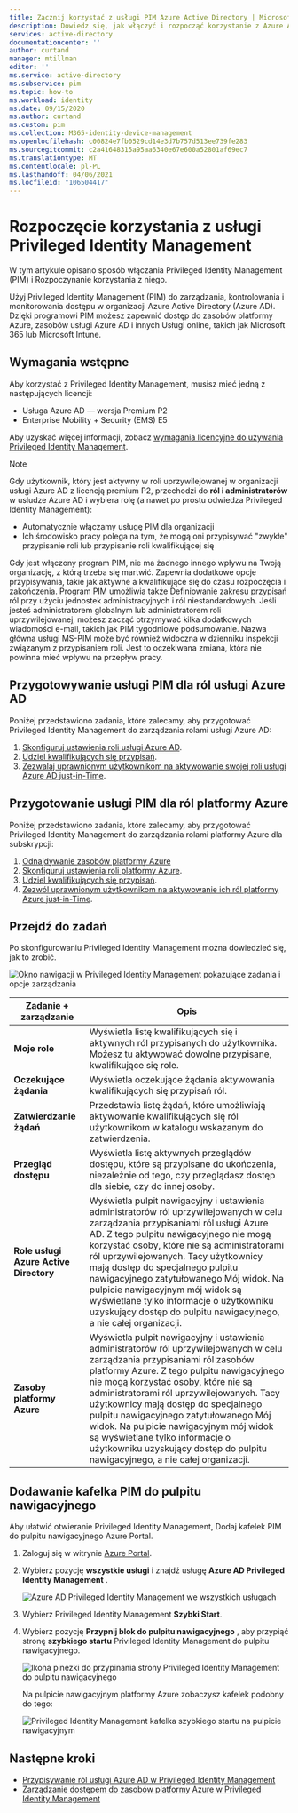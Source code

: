 ```yaml
---
title: Zacznij korzystać z usługi PIM Azure Active Directory | Microsoft Docs
description: Dowiedz się, jak włączyć i rozpocząć korzystanie z Azure AD Privileged Identity Management (PIM) w Azure Portal.
services: active-directory
documentationcenter: ''
author: curtand
manager: mtillman
editor: ''
ms.service: active-directory
ms.subservice: pim
ms.topic: how-to
ms.workload: identity
ms.date: 09/15/2020
ms.author: curtand
ms.custom: pim
ms.collection: M365-identity-device-management
ms.openlocfilehash: c00824e7fb0529cd14e3d7b757d513ee739fe283
ms.sourcegitcommit: c2a41648315a95aa6340e67e600a52801af69ec7
ms.translationtype: MT
ms.contentlocale: pl-PL
ms.lasthandoff: 04/06/2021
ms.locfileid: "106504417"
---
```

# <a name="start-using-privileged-identity-management"></a>Rozpoczęcie korzystania z usługi Privileged Identity Management

W tym artykule opisano sposób włączania Privileged Identity Management (PIM) i Rozpoczynanie korzystania z niego.

Użyj Privileged Identity Management (PIM) do zarządzania, kontrolowania i monitorowania dostępu w organizacji Azure Active Directory (Azure AD). Dzięki programowi PIM możesz zapewnić dostęp do zasobów platformy Azure, zasobów usługi Azure AD i innych Usługi online, takich jak Microsoft 365 lub Microsoft Intune.

## <a name="prerequisites"></a>Wymagania wstępne

Aby korzystać z Privileged Identity Management, musisz mieć jedną z następujących licencji:

- Usługa Azure AD — wersja Premium P2
- Enterprise Mobility + Security (EMS) E5

Aby uzyskać więcej informacji, zobacz [wymagania licencyjne do używania Privileged Identity Management](subscription-requirements.md).

> [!Note]
> Gdy użytkownik, który jest aktywny w roli uprzywilejowanej w organizacji usługi Azure AD z licencją premium P2, przechodzi do **ról i administratorów** w usłudze Azure AD i wybiera rolę (a nawet po prostu odwiedza Privileged Identity Management):
>
> - Automatycznie włączamy usługę PIM dla organizacji
> - Ich środowisko pracy polega na tym, że mogą oni przypisywać "zwykłe" przypisanie roli lub przypisanie roli kwalifikującej się
>
> Gdy jest włączony program PIM, nie ma żadnego innego wpływu na Twoją organizację, z którą trzeba się martwić. Zapewnia dodatkowe opcje przypisywania, takie jak aktywne a kwalifikujące się do czasu rozpoczęcia i zakończenia. Program PIM umożliwia także Definiowanie zakresu przypisań ról przy użyciu jednostek administracyjnych i ról niestandardowych. Jeśli jesteś administratorem globalnym lub administratorem roli uprzywilejowanej, możesz zacząć otrzymywać kilka dodatkowych wiadomości e-mail, takich jak PIM tygodniowe podsumowanie. Nazwa główna usługi MS-PIM może być również widoczna w dzienniku inspekcji związanym z przypisaniem roli. Jest to oczekiwana zmiana, która nie powinna mieć wpływu na przepływ pracy.

## <a name="prepare-pim-for-azure-ad-roles"></a>Przygotowywanie usługi PIM dla ról usługi Azure AD

Poniżej przedstawiono zadania, które zalecamy, aby przygotować Privileged Identity Management do zarządzania rolami usługi Azure AD:

1. [Skonfiguruj ustawienia roli usługi Azure AD](pim-how-to-change-default-settings.md).
1. [Udziel kwalifikujących się przypisań](pim-how-to-add-role-to-user.md).
1. [Zezwalaj uprawnionym użytkownikom na aktywowanie swojej roli usługi Azure AD just-in-Time](pim-how-to-activate-role.md).

## <a name="prepare-pim-for-azure-roles"></a>Przygotowanie usługi PIM dla ról platformy Azure

Poniżej przedstawiono zadania, które zalecamy, aby przygotować Privileged Identity Management do zarządzania rolami platformy Azure dla subskrypcji:

1. [Odnajdywanie zasobów platformy Azure](pim-resource-roles-discover-resources.md)
1. [Skonfiguruj ustawienia roli platformy Azure](pim-resource-roles-configure-role-settings.md).
1. [Udziel kwalifikujących się przypisań](pim-resource-roles-assign-roles.md).
1. [Zezwól uprawnionym użytkownikom na aktywowanie ich ról platformy Azure just-in-Time](pim-resource-roles-activate-your-roles.md).

## <a name="navigate-to-your-tasks"></a>Przejdź do zadań

Po skonfigurowaniu Privileged Identity Management można dowiedzieć się, jak to zrobić.

![Okno nawigacji w Privileged Identity Management pokazujące zadania i opcje zarządzania](./media/pim-getting-started/pim-quickstart-tasks.png)

| Zadanie + zarządzanie | Opis |
| --- | --- |
| **Moje role**  | Wyświetla listę kwalifikujących się i aktywnych ról przypisanych do użytkownika. Możesz tu aktywować dowolne przypisane, kwalifikujące się role. |
| **Oczekujące żądania** | Wyświetla oczekujące żądania aktywowania kwalifikujących się przypisań ról. |
| **Zatwierdzanie żądań** | Przedstawia listę żądań, które umożliwiają aktywowanie kwalifikujących się ról użytkownikom w katalogu wskazanym do zatwierdzenia. |
| **Przegląd dostępu** | Wyświetla listę aktywnych przeglądów dostępu, które są przypisane do ukończenia, niezależnie od tego, czy przeglądasz dostęp dla siebie, czy do innej osoby. |
| **Role usługi Azure Active Directory** | Wyświetla pulpit nawigacyjny i ustawienia administratorów ról uprzywilejowanych w celu zarządzania przypisaniami ról usługi Azure AD. Z tego pulpitu nawigacyjnego nie mogą korzystać osoby, które nie są administratorami ról uprzywilejowanych. Tacy użytkownicy mają dostęp do specjalnego pulpitu nawigacyjnego zatytułowanego Mój widok. Na pulpicie nawigacyjnym mój widok są wyświetlane tylko informacje o użytkowniku uzyskujący dostęp do pulpitu nawigacyjnego, a nie całej organizacji. |
| **Zasoby platformy Azure** | Wyświetla pulpit nawigacyjny i ustawienia administratorów ról uprzywilejowanych w celu zarządzania przypisaniami ról zasobów platformy Azure. Z tego pulpitu nawigacyjnego nie mogą korzystać osoby, które nie są administratorami ról uprzywilejowanych. Tacy użytkownicy mają dostęp do specjalnego pulpitu nawigacyjnego zatytułowanego Mój widok. Na pulpicie nawigacyjnym mój widok są wyświetlane tylko informacje o użytkowniku uzyskujący dostęp do pulpitu nawigacyjnego, a nie całej organizacji. |

## <a name="add-a-pim-tile-to-the-dashboard"></a>Dodawanie kafelka PIM do pulpitu nawigacyjnego

Aby ułatwić otwieranie Privileged Identity Management, Dodaj kafelek PIM do pulpitu nawigacyjnego Azure Portal.

1. Zaloguj się w witrynie [Azure Portal](https://portal.azure.com/).

1. Wybierz pozycję **wszystkie usługi** i znajdź usługę **Azure AD Privileged Identity Management** .

    ![Azure AD Privileged Identity Management we wszystkich usługach](./media/pim-getting-started/pim-all-services-find.png)

1. Wybierz Privileged Identity Management **Szybki Start**.

1. Wybierz pozycję **Przypnij blok do pulpitu nawigacyjnego** , aby przypiąć stronę **szybkiego startu** Privileged Identity Management do pulpitu nawigacyjnego.

    ![Ikona pinezki do przypinania strony Privileged Identity Management do pulpitu nawigacyjnego](./media/pim-getting-started/pim-quickstart-pin-to-dashboard.png)

    Na pulpicie nawigacyjnym platformy Azure zobaczysz kafelek podobny do tego:

    ![Privileged Identity Management kafelka szybkiego startu na pulpicie nawigacyjnym](./media/pim-getting-started/pim-quickstart-dashboard-tile.png)

## <a name="next-steps"></a>Następne kroki

- [Przypisywanie ról usługi Azure AD w Privileged Identity Management](pim-how-to-add-role-to-user.md)
- [Zarządzanie dostępem do zasobów platformy Azure w Privileged Identity Management](pim-resource-roles-discover-resources.md)
